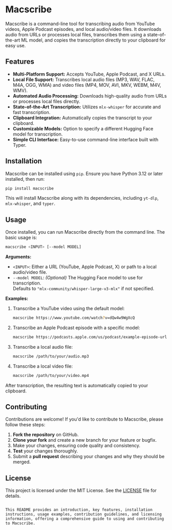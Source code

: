 # Macscribe

Macscribe is a command-line tool for transcribing audio from YouTube videos, Apple Podcast episodes, and local audio/video files. It downloads audio from URLs or processes local files, transcribes them using a state-of-the-art ML model, and copies the transcription directly to your clipboard for easy use.

## Features

- **Multi-Platform Support:** Accepts YouTube, Apple Podcast, and X URLs.
- **Local File Support:** Transcribes local audio files (MP3, WAV, FLAC, M4A, OGG, WMA) and video files (MP4, MOV, AVI, MKV, WEBM, M4V, WMV).
- **Automated Audio Processing:** Downloads high-quality audio from URLs or processes local files directly.
- **State-of-the-Art Transcription:** Utilizes `mlx-whisper` for accurate and fast transcription.
- **Clipboard Integration:** Automatically copies the transcript to your clipboard.
- **Customizable Models:** Option to specify a different Hugging Face model for transcription.
- **Simple CLI Interface:** Easy-to-use command-line interface built with Typer.

## Installation

Macscribe can be installed using `pip`. Ensure you have Python 3.12 or later installed, then run:

```bash
pip install macscribe
```

This will install Macscribe along with its dependencies, including `yt-dlp`, `mlx-whisper`, and `typer`.

## Usage

Once installed, you can run Macscribe directly from the command line. The basic usage is:

```bash
macscribe <INPUT> [--model MODEL]
```

**Arguments:**

- `<INPUT>`: Either a URL (YouTube, Apple Podcast, X) or path to a local audio/video file.
- `--model MODEL`: *(Optional)* The Hugging Face model to use for transcription.  
  Defaults to `"mlx-community/whisper-large-v3-mlx"` if not specified.

**Examples:**

1. Transcribe a YouTube video using the default model:

   ```bash
   macscribe https://www.youtube.com/watch?v=dQw4w9WgXcQ
   ```

2. Transcribe an Apple Podcast episode with a specific model:

   ```bash
   macscribe https://podcasts.apple.com/us/podcast/example-episode-url --model some/alternative-model
   ```

3. Transcribe a local audio file:

   ```bash
   macscribe /path/to/your/audio.mp3
   ```

4. Transcribe a local video file:

   ```bash
   macscribe /path/to/your/video.mp4
   ```

After transcription, the resulting text is automatically copied to your clipboard.

## Contributing

Contributions are welcome! If you'd like to contribute to Macscribe, please follow these steps:

1. **Fork the repository** on GitHub.
2. **Clone your fork** and create a new branch for your feature or bugfix.
3. Make your changes, ensuring code quality and consistency.
4. **Test** your changes thoroughly.
5. Submit a **pull request** describing your changes and why they should be merged.

## License

This project is licensed under the MIT License. See the [LICENSE](LICENSE) file for details.
```

This README provides an introduction, key features, installation instructions, usage examples, contribution guidelines, and licensing information, offering a comprehensive guide to using and contributing to Macscribe.